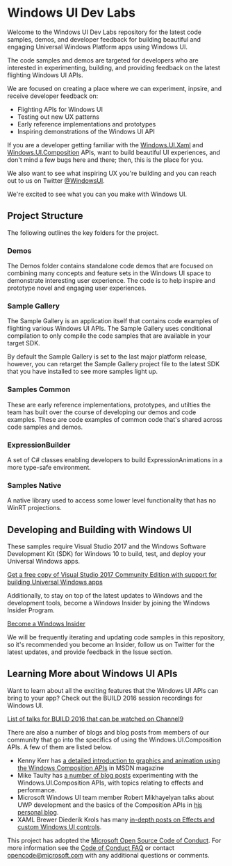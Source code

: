 # Windows UI Dev Labs

Welcome to the Windows UI Dev Labs repository for the latest code samples, demos, and developer feedback for building beautiful and engaging Universal Windows Platform apps using Windows UI.

The code samples and demos are targeted for developers who are interested in experimenting, building, and providing feedback on the latest flighting Windows UI APIs. 

We are focused on creating a place where we can experiment, inpsire, and receive developer feedback on:
- Flighting APIs for Windows UI
- Testing out new UX patterns
- Early reference implementations and prototypes
- Inspiring demonstrations of the Windows UI API  

If you are a developer getting familiar with the [Windows.UI.Xaml](https://msdn.microsoft.com/en-us/library/windows/apps/windows.ui.xaml.aspx) and [Windows.UI.Composition](https://msdn.microsoft.com/en-us/library/windows/apps/windows.ui.composition.aspx) APIs, want to build beautiful UI experiences, and don't mind a few bugs here and there; then, this is the place for you. 

We also want to see what inspiring UX you're building and you can reach out to us on Twitter [@WindowsUI](https://twitter.com/windowsui).

We're excited to see what you can you make with Windows UI.

## Project Structure

The following outlines the key folders for the project.

### Demos

The Demos folder contains standalone code demos that are focused on combining many concepts and feature sets in the Windows UI space to demonstrate interesting user experience. The code is to help inspire and prototype novel and engaging user experiences.

### Sample Gallery

The Sample Gallery is an application itself that contains code examples of flighting various Windows UI APIs. The Sample Gallery uses conditional compilation to only compile the code samples that are available in your target SDK.

By default the Sample Gallery is set to the last major platform release, however, you can retarget the Sample Gallery project file to the latest SDK that you have installed to see more samples light up.

### Samples Common
These are early reference implementations, prototypes, and utilties the team has built over the course of developing our demos and code examples. These are code examples of common code that's shared across code samples and demos.

### ExpressionBuilder

A set of C# classes enabling developers to build ExpressionAnimations in a more type-safe environment.

### Samples Native

A native library used to access some lower level functionality that has no WinRT projections.

## Developing and Building with Windows UI

These samples require Visual Studio 2017 and the Windows Software Development Kit (SDK) for Windows 10 to build, test, and deploy your Universal Windows apps. 

[Get a free copy of Visual Studio 2017 Community Edition with support for building Universal Windows apps](http://go.microsoft.com/fwlink/?LinkID=280676)

Additionally, to stay on top of the latest updates to Windows and the development tools, become a Windows Insider by joining the Windows Insider Program.

[Become a Windows Insider](https://insider.windows.com/)

We will be frequently iterating and updating code samples in this repository, so it's recommended you become an Insider, follow us on Twitter for the latest updates, and provide feedback in the Issue section. 

## Learning More about Windows UI APIs

Want to learn about all the exciting features that the Windows UI APIs can bring to your app? Check out the BUILD 2016 session recordings for Windows UI.

[List of talks for BUILD 2016 that can be watched on Channel9](https://github.com/Microsoft/WindowsUIDevLabs/wiki/Windows-UI-Newsletter---Volume-1#build-sessions)

There are also a number of blogs and blog posts from members of our community that go into the specifics of using the Windows.UI.Composition APIs. A few of them are listed below.
- Kenny Kerr has [a detailed introduction to graphics and animation using the Windows Composition APIs](https://msdn.microsoft.com/en-us/magazine/mt590968) in MSDN magazine
- Mike Taulty has [a number of blog posts](https://mtaulty.com/category/composition/) experimenting with the Windows.UI.Composition APIs, with topics relating to effects and performance.
- Microsoft Windows UI team member Robert Mikhayelyan talks about UWP development and the basics of the Composition APIs in [his personal blog](http://blog.robmikh.com/).
- XAML Brewer Diederik Krols has many [in-depth posts on Effects and custom Windows UI controls](https://xamlbrewer.wordpress.com/category/composition-api/).

This project has adopted the [Microsoft Open Source Code of Conduct](https://opensource.microsoft.com/codeofconduct/). For more information see the [Code of Conduct FAQ](https://opensource.microsoft.com/codeofconduct/faq/) or contact [opencode@microsoft.com](mailto:opencode@microsoft.com) with any additional questions or comments.
